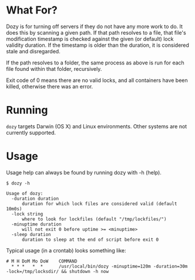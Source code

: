# What For?

Dozy is for turning off servers if they do not have any more work to do. It does this by
scanning a given path. If that path resolves to a file, that file's modification
timestamp is checked against the given (or default) lock validity duration. If the 
timestamp is older than the duration, it is considered stale and disregarded.

If the path resolves to a folder, the same process as above is run for each file found
within that folder, recursively.

Exit code of 0 means there are no valid locks, and all containers have been killed,
otherwise there was an error.

# Running

`dozy` targets Darwin (OS X) and Linux environments. Other systems are not currently 
supported.

# Usage

Usage help can always be found by running dozy with -h (help). 

    $ dozy -h
    
    Usage of dozy:
      -duration duration
          duration for which lock files are considered valid (default 10m0s)
      -lock string
          where to look for lockfiles (default "/tmp/lockfiles/")
      -minuptime duration
          will not exit 0 before uptime >= <minuptime>
      -sleep duration
          duration to sleep at the end of script before exit 0


Typical usage (in a crontab) looks something like:

    # M H DoM Mo DoW    COMMAND
      * * *   *  *      /usr/local/bin/dozy -minuptime=120m -duration=30m -lock=/tmp/locksdir/ && shutdown -h now
